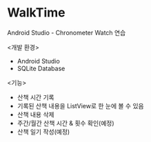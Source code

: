 # WalkTime
Android Studio - Chronometer Watch 연습

<개발 환경>
- Android Studio
- SQLite Database

<기능>
- 산책 시간 기록 
- 기록된 산책 내용을 ListView로 한 눈에 볼 수 있음
- 산책 내용 삭제
- 주간/월간 산책 시간 & 횟수 확인(예정)
- 산책 일기 작성(예정)
